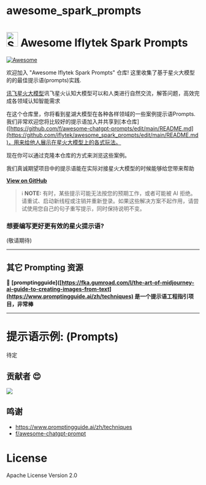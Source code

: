 # awesome_spark_prompts
<p align="center"><h1><img src="https://1024-cdn.xfyun.cn/2022_1024%2Fcms%2F16836147594061898%2F%E8%AE%AF%E9%A3%9E%E6%98%9F%E7%81%ABLOGO4%E5%80%8D.png" alt="Spark" id="anim-box" class="spark" style="width: 30px; height: 38px;">
 Awesome Iflytek Spark Prompts</h1></p>


[![Awesome](spark)](https://img.shields.io/badge/iflytek-@spark-red.svg) 

欢迎加入 "Awesome Iflytek Spark Prompts" 仓库! 这里收集了基于星火大模型的的最佳提示语(prompts)实践.

[讯飞星火大模型](https://xinghuo.xfyun.cn/)讯飞星火认知大模型可以和人类进行自然交流，解答问题，高效完成各领域认知智能需求

在这个仓库里，你将看到星湖大模型在各种各样领域的一些案例提示语Prompts. 我们非常欢迎您将比较好的提示语加入并共享到[本仓库]([https://github.com/f/awesome-chatgpt-prompts/edit/main/README.md](https://github.com/iflytek/awesome_spark_prompts/edit/main/README.md)，用来给他人展示在星火大模型上的各式玩法。

现在你可以通过克隆本仓库的方式来浏览这些案例。

我们真诚期望项目中的提示语能在实际对接星火大模型的时候能够给您带来帮助

**[View on GitHub](https://github.com/iflytek/awesome_spark_prompts/)**

> ℹ️ **NOTE:** 有时，某些提示可能无法按您的预期工作，或者可能被 AI 拒绝。请重试、启动新线程或注销并重新登录。如果这些解决方案不起作用，请尝试使用您自己的句子重写提示，同时保持说明不变。

### 想要编写更好更有效的星火提示语?

(敬请期待)

---

## 其它 Prompting 资源

📖 **[promptingguide]([https://fka.gumroad.com/l/the-art-of-midjourney-ai-guide-to-creating-images-from-text](https://www.promptingguide.ai/zh/techniques) 是一个提示语工程指引项目，非常棒**


---

# 提示语示例: (Prompts)

待定

## 贡献者 😍



<a href="https://github.com/iflytek/awesome_spark_prompts/graphs/contributors">
  <img src="https://contrib.rocks/image?repo=iflytek/awesome_spark_prompts" />
</a>


## 鸣谢
- https://www.promptingguide.ai/zh/techniques
- [f/awesome-chatgpt-prompt](https://github.com/f/awesome-chatgpt-prompt)


# License

 Apache License Version 2.0
